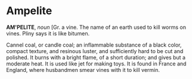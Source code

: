 # Ampelite

**AM'PELITE**, _noun_ \[Gr. a vine. The name of an earth used to kill worms on vines. Pliny says it is like bitumen.

Cannel coal, or candle coal; an inflammable substance of a black color, compact texture, and resinous luster, and sufficiently hard to be cut and polished. It burns with a bright flame, of a short duration; and gives but a moderate heat. It is used like jet for making toys. It is found in France and England, where husbandmen smear vines with it to kill vermin.